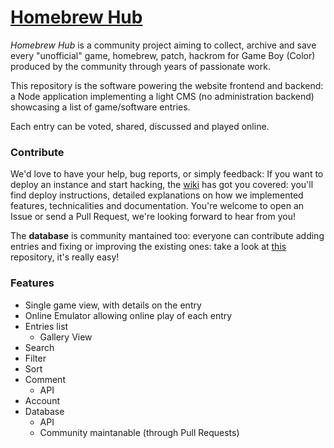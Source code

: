 # [Homebrew Hub](https://gbhh.avivace.com)

*Homebrew Hub* is a community project aiming to collect, archive and save every "unofficial" game, homebrew, patch, hackrom for Game Boy (Color) produced by the community through years of passionate work.

This repository is the software powering the website frontend and backend: a Node application implementing a light CMS (no administration backend) showcasing a list of game/software entries.

Each entry can be voted, shared, discussed and played online.


### Contribute

We'd love to have your help, bug reports, or simply feedback:
If you want to deploy an instance and start hacking, the [wiki](https://github.com/dmg01/homebrewhub/wiki) has got you covered: you'll find deploy instructions, detailed explanations on how we implemented features, technicalities and documentation.
You're welcome to open an Issue or send a Pull Request, we're looking forward to hear from you!

The **database** is community mantained too: everyone can contribute adding entries and fixing or improving the existing ones: take a look at [this](https://github.com/dmg01/database) repository, it's really easy!


### Features

- Single game view, with details on the entry
- Online Emulator allowing online play of each entry
- Entries list
    + Gallery View
- Search
- Filter
- Sort
- Comment
    + API
- Account
- Database
    + API
    + Community maintanable (through Pull Requests)